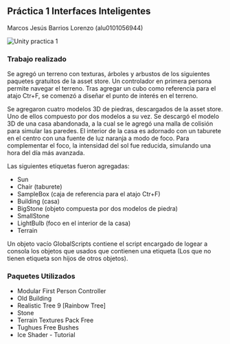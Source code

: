 ## Práctica 1 Interfaces Inteligentes

Marcos Jesús Barrios Lorenzo (alu0101056944)

![Unity practica 1](assets/gif.gif)

### Trabajo realizado


Se agregó un terreno con texturas, árboles y arbustos de los siguientes paquetes gratuitos de la asset store. Un controlador en primera persona permite navegar el terreno. Tras agregar un cubo como referencia para el atajo Ctr+F, se comenzó a diseñar el punto de interés en el terreno.


Se agregaron cuatro modelos 3D de piedras, descargados de la asset store. Uno de ellos compuesto por dos modelos a su vez. Se descargó el modelo 3D de una casa abandonada, a la cual se le agregó una malla de colisión para simular las paredes. El interior de la casa es adornado con un taburete en el centro con una fuente de luz naranja a modo de foco. Para complementar el foco, la intensidad del sol fue reducida, simulando una hora del día más avanzada.


Las siguientes etiquetas fueron agregadas:


- Sun
- Chair (taburete)
- SampleBox (caja de referencia para el atajo Ctr+F)
- Building (casa)
- BigStone (objeto compuesta por dos modelos de piedra)
- SmallStone
- LightBulb (foco en el interior de la casa)
- Terrain


Un objeto vacío GlobalScripts contiene el script encargado de logear a consola los objetos que usados que contienen una etiqueta (Los que no tienen etiqueta son hijos de otros objetos).


### Paquetes Utilizados


- Modular First Person Controller
- Old Building
- Realistic Tree 9 [Rainbow Tree]
- Stone
- Terrain Textures Pack Free
- Tughues Free Bushes
- Ice Shader - Tutorial